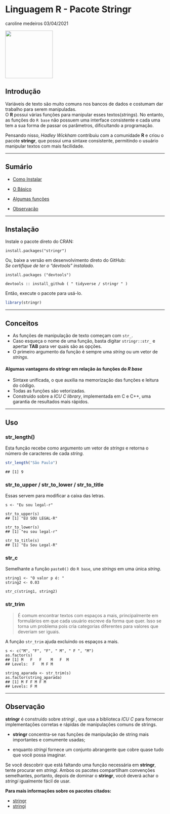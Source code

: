 Linguagem R - Pacote Stringr
================
caroline medeiros
03/04/2021

<img src="https://d33wubrfki0l68.cloudfront.net/45fd04ad9cdb2159fea08d07dbc11e742d68e4e3/df327/css/images/hex/stringr.png" width="150" />

## Introdução

Variáveis de texto são muito comuns nos bancos de dados e costumam dar
trabalho para serem manipuladas.  
O **R** possui várias funções para manipular esses textos(*strings*). No
entanto, as funções do `R base` não possuem uma interface consistente e
cada uma tem a sua forma de passar os parâmetros, dificultando a
programação.

Pensando nisso, *Hadley Wickham* contribuiu com a comunidade **R** e
criou o pacote **stringr**, que possui uma sintaxe consistente,
permitindo o usuário manipular textos com mais facilidade.

------------------------------------------------------------------------

## Sumário

-   [Como Instalar](#instalação)

-   [O Básico](#conceitos)

-   [Algumas funções](#uso)

-   [Observação](#observação)

------------------------------------------------------------------------

## Instalação

Instale o pacote direto do CRAN:

    install.packages("stringr")

Ou, baixe a versão em desenvolvimento direto do GitHub:  
*Se certifique de ter o “devtools” instalado.*

    install.packages ("devtools")

    devtools :: install_github ( " tidyverse / stringr " )

Então, execute o pacote para usá-lo.

``` r
library(stringr)
```

------------------------------------------------------------------------

## Conceitos

-   As funções de manipulação de texto começam com `str_`.  
-   Caso esqueça o nome de uma função, basta digitar `stringr::str_` e
    apertar **TAB** para ver quais são as opções.  
-   O primeiro argumento da função é sempre uma *string* ou um vetor de
    *strings*.

#### Algumas vantagens do stringr em relação às funções do *R base*

-   Sintaxe unificada, o que auxilia na memorização das funções e
    leitura do código.  
-   Todas as funções são vetorizadas.  
-   Construído sobre a *ICU C library*, implementada em C e C++, uma
    garantia de resultados mais rápidos.

------------------------------------------------------------------------

## Uso

### str\_length()

Esta função recebe como argumento um vetor de *strings* e retorna o
número de caracteres de cada *string*.

``` r
str_length("São Paulo")
```

    ## [1] 9

### str\_to\_upper / str\_to\_lower / str\_to\_title

Essas servem para modificar a caixa das letras.

    s <- "Eu sou legal-r"           

    str_to_upper(s)
    ## [1] "EU SOU LEGAL-R"

    str_to_lower(s)
    ## [1] "eu sou legal-r"

    str_to_title(s)
    ## [1] "Eu Sou Legal-R"

### str\_c

Semelhante a função `paste0()` do `R base`, une *strings* em uma única
*string*.

    string1 <- "O valor p é: "
    string2 <- 0.03

    str_c(string1, string2) 

### str\_trim

> É comum encontrar textos com espaços a mais, principalmente em
> formulários em que cada usuário escreve da forma que quer. Isso se
> torna um problema pois cria categorias diferentes para valores que
> deveriam ser iguais.

A função `str_trim` ajuda excluindo os espaços a mais.

    s <- c("M", "F", "F", " M", " F ", "M")
    as.factor(s)
    ## [1] M   F   F    M   F  M  
    ## Levels:  F   M F M

    string_aparada <- str_trim(s)
    as.factor(string_aparada)
    ## [1] M F F M F M
    ## Levels: F M

------------------------------------------------------------------------

## Observação

**stringr** é construído sobre *stringi* , que usa a biblioteca *ICU C*
para fornecer implementações corretas e rápidas de manipulações comuns
de strings.

-   **stringr** concentra-se nas funções de manipulação de string mais
    importantes e comumente usadas;

-   enquanto *stringi* fornece um conjunto abrangente que cobre quase
    tudo que você possa imaginar.

Se você descobrir que está faltando uma função necessária em
**stringr**, tente procurar em *stringi*. Ambos os pacotes compartilham
convenções semelhantes, portanto, depois de dominar o **stringr**, você
deverá achar o *stringi* igualmente fácil de usar.

**Para mais informações sobre os pacotes citados:**  
- [stringr](https://stringr.tidyverse.org/)  
- [stringi](https://stringi.gagolewski.com/)
